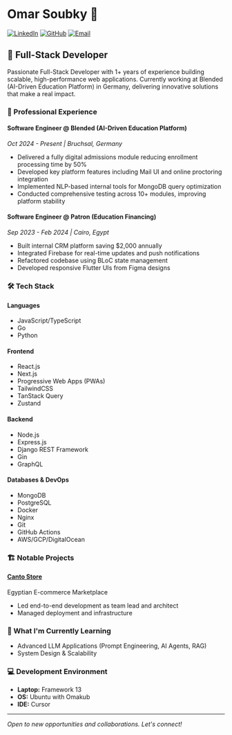 # Omar Soubky 👋

[![LinkedIn](https://img.shields.io/badge/LinkedIn-Connect-blue)](https://www.linkedin.com/in/soubky)
[![GitHub](https://img.shields.io/badge/GitHub-Follow-lightgrey)](https://github.com/soubky0)
[![Email](https://img.shields.io/badge/Email-Contact-red)](mailto:o.soubky@gmail.com)

## 🚀 Full-Stack Developer

Passionate Full-Stack Developer with 1+ years of experience building scalable, high-performance web applications. Currently working at Blended (AI-Driven Education Platform) in Germany, delivering innovative solutions that make a real impact.

### 💼 Professional Experience

#### Software Engineer @ Blended (AI-Driven Education Platform)

_Oct 2024 - Present | Bruchsal, Germany_

- Delivered a fully digital admissions module reducing enrollment processing time by 50%
- Developed key platform features including Mail UI and online proctoring integration
- Implemented NLP-based internal tools for MongoDB query optimization
- Conducted comprehensive testing across 10+ modules, improving platform stability

#### Software Engineer @ Patron (Education Financing)

_Sep 2023 - Feb 2024 | Cairo, Egypt_

- Built internal CRM platform saving $2,000 annually
- Integrated Firebase for real-time updates and push notifications
- Refactored codebase using BLoC state management
- Developed responsive Flutter UIs from Figma designs

### 🛠️ Tech Stack

#### Languages

- JavaScript/TypeScript
- Go
- Python

#### Frontend

- React.js
- Next.js
- Progressive Web Apps (PWAs)
- TailwindCSS
- TanStack Query
- Zustand

#### Backend

- Node.js
- Express.js
- Django REST Framework
- Gin
- GraphQL

#### Databases & DevOps

- MongoDB
- PostgreSQL
- Docker
- Nginx
- Git
- GitHub Actions
- AWS/GCP/DigitalOcean

### 🏗️ Notable Projects

#### [Canto Store](https://canto-store.com)

Egyptian E-commerce Marketplace

- Led end-to-end development as team lead and architect
- Managed deployment and infrastructure

### 🌟 What I'm Currently Learning

- Advanced LLM Applications (Prompt Engineering, AI Agents, RAG)
- System Design & Scalability

### 💻 Development Environment

- **Laptop:** Framework 13
- **OS:** Ubuntu with Omakub
- **IDE:** Cursor

---

_Open to new opportunities and collaborations. Let's connect!_
